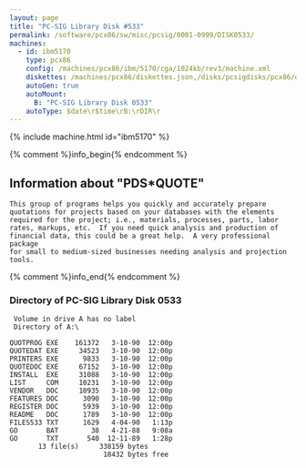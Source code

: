 ```yaml
---
layout: page
title: "PC-SIG Library Disk #533"
permalink: /software/pcx86/sw/misc/pcsig/0001-0999/DISK0533/
machines:
  - id: ibm5170
    type: pcx86
    config: /machines/pcx86/ibm/5170/cga/1024kb/rev3/machine.xml
    diskettes: /machines/pcx86/diskettes.json,/disks/pcsigdisks/pcx86/diskettes.json
    autoGen: true
    autoMount:
      B: "PC-SIG Library Disk 0533"
    autoType: $date\r$time\rB:\rDIR\r
---
```


{% include machine.html id="ibm5170" %}

{% comment %}info_begin{% endcomment %}

## Information about "PDS*QUOTE"

    This group of programs helps you quickly and accurately prepare
    quotations for projects based on your databases with the elements
    required for the project; i.e., materials, processes, parts, labor
    rates, markups, etc.  If you need quick analysis and production of
    financial data, this could be a great help.  A very professional package
    for small to medium-sized businesses needing analysis and projection
    tools.
{% comment %}info_end{% endcomment %}


### Directory of PC-SIG Library Disk 0533

     Volume in drive A has no label
     Directory of A:\

    QUOTPROG EXE    161372   3-10-90  12:00p
    QUOTEDAT EXE     34523   3-10-90  12:00p
    PRINTERS EXE      9833   3-10-90  12:00p
    QUOTEDOC EXE     67152   3-10-90  12:00p
    INSTALL  EXE     31088   3-10-90  12:00p
    LIST     COM     10231   3-10-90  12:00p
    VENDOR   DOC     10935   3-10-90  12:00p
    FEATURES DOC      3090   3-10-90  12:00p
    REGISTER DOC      5939   3-10-90  12:00p
    README   DOC      1789   3-10-90  12:00p
    FILES533 TXT      1629   4-04-90   1:13p
    GO       BAT        38   4-21-88   9:08a
    GO       TXT       540  12-11-89   1:28p
           13 file(s)     338159 bytes
                           18432 bytes free
